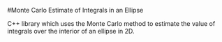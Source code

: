 #Monte Carlo Estimate of Integrals in an Ellipse

C++ library which uses the Monte Carlo method to estimate the value of integrals over the interior of an ellipse in 2D.
